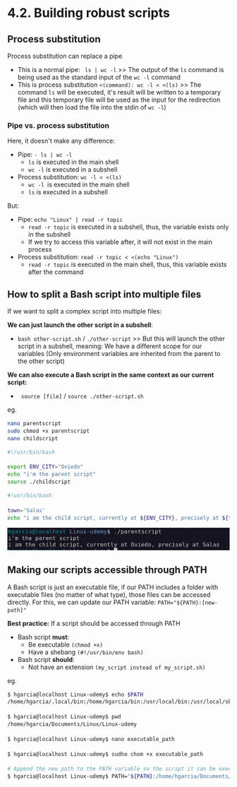 # 4.2. Building robust scripts

## Process substitution

Process substitution can replace a pipe

- This is a normal pipe: ` ls | wc -l` >> The output of the `ls` command is being used as the standard input of the `wc -l` command
- This is process substitution `<(command): wc -l < <(ls)` >> The command `ls` will be executed, it's result will be written to a temporary file and this temporary file will be used as the input for the redirection (which will then load the file into the stdin of `wc -l`)

### Pipe vs. process substitution

Here, it doesn't make any difference:

- Pipe: `- ls | wc -l`
  - `ls` is executed in the main shell
  - `wc -l` is executed in a subshell
- Process substitution: `wc -l < <(ls)`
  - `wc -l `is executed in the main shell
  - `ls` is executed in a subshell

But:

- Pipe: `echo "Linux" | read -r topic`
  - `read -r topic` is executed in a subshell, thus, the variable exists only in the subshell
  - If we try to access this variable after, it will not exist in the main process
- Process substitution: `read -r topic < <(echo "Linux")`
  - `read -r topic` is executed in the main shell, thus, this variable exists after the command

## How to split a Bash script into multiple files

If we want to split a complex script into multiple files:

**We can just launch the other script in a subshell**:

- `bash other-script.sh` / `./other-script` >> But this will launch the other script in a subshell, meaning: We have a different scope for our variables (Only environment variables are inherited from the parent to the other script)

**We can also execute a Bash script in the same context as our current script:**

- ` source [file]` / `source ./other-script.sh`

eg.

```bash
nano parentscript
sudo chmod +x parentscript
nano childscript
```

```bash
#!/usr/bin/bash

export ENV_CITY="Oviedo"
echo "i'm the parent script"
source ./childscript
```

```bash
#!usr/bin/bash

town='Salas'
echo "i am the child script, currently at ${ENV_CITY}, precisely at ${town}"
```

  <img src="../assets/images/4-multipleFiles.png" alt="info script" width="700px">

## Making our scripts accessible through PATH

A Bash script is just an executable file, if our PATH includes a folder with executable files (no matter of what type), those files can be accessed directly. For this, we can update our PATH variable: `PATH="${PATH}:[new-path]"`

**Best practice:**
If a script should be accessed through PATH

- Bash script **must**:
  - Be executable `(chmod +x)`
  - Have a shebang `(#!/usr/bin/env bash)`
- Bash script **should**:
  - Not have an extension `(my_script instead of my_script.sh)`

eg.

```bash
$ hgarcia@localhost Linux-udemy$ echo $PATH
/home/hgarcia/.local/bin:/home/hgarcia/bin:/usr/local/bin:/usr/local/sbin:/usr/bin:/usr/sbin:/home/hgarcia/Documents/Linux/Linux-udemy

$ hgarcia@localhost Linux-udemy$ pwd
/home/hgarcia/Documents/Linux/Linux-udemy

$ hgarcia@localhost Linux-udemy$ nano executable_path

$ hgarcia@localhost Linux-udemy$ sudho chom +x executable_path

# Append the new path to the PATH variable so the script it can be executed anywhere
$ hgarcia@localhost Linux-udemy$ PATH="${PATH}:/home/hgarcia/Documents/Linux/Linux-udemy/executable_path"
```

